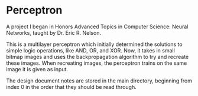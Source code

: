 # Perceptron
A project I began in Honors Advanced Topics in Computer Science: Neural Networks, taught by Dr. Eric R. Nelson.

This is a multilayer perceptron which initially determined the solutions to simple logic operations, like AND, OR, and XOR. Now, it takes in small bitmap images and uses the backpropagation algorithm to try and recreate these images.
When recreating images, the perceptron trains on the same image it is given as input.

The design document notes are stored in the main directory, beginning from index 0 in the order that they should be read through.
